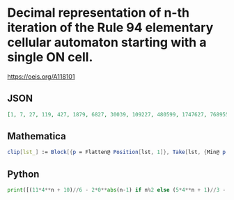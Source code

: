 # Decimal representation of n\-th iteration of the Rule 94 elementary cellular automaton starting with a single ON cell\.
https://oeis.org/A118101
## JSON
```JSON
[1, 7, 27, 119, 427, 1879, 6827, 30039, 109227, 480599, 1747627, 7689559, 27962027, 123032919, 447392427, 1968526679, 7158278827, 31496426839, 114532461227, 503942829399, 1832519379627, 8063085270359, 29320310074027, 129009364325719, 469124961184427]
```
## Mathematica
```Mathematica
clip[lst_] := Block[{p = Flatten@ Position[lst, 1]}, Take[lst, {Min@ p, Max@ p}]]; FromDigits[#, 2] & /@ Map[clip, CellularAutomaton[94, {{1}, 0}, 24]] (* _Michael De Vlieger_, Oct 08 2015 *)
```
## Python
```Python
print([(11*4**n + 10)//6 - 2*0**abs(n-1) if n%2 else (5*4**n + 1)//3 - 0**n for n in range(50)]) # _Karl V. Keller, Jr._, Sep 10 2021
```
